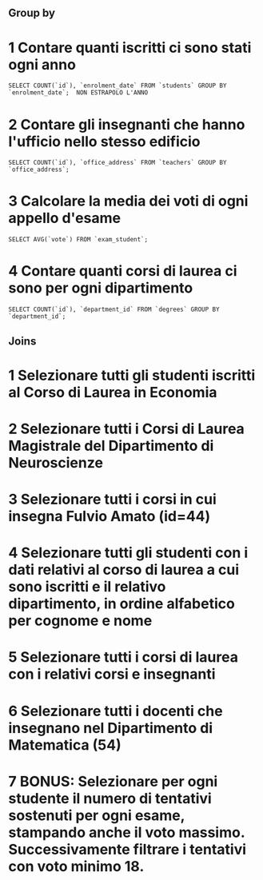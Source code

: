 ## Group by

# 1 Contare quanti iscritti ci sono stati ogni anno

    SELECT COUNT(`id`), `enrolment_date` FROM `students` GROUP BY `enrolment_date`;  NON ESTRAPOLO L'ANNO

# 2 Contare gli insegnanti che hanno l'ufficio nello stesso edificio

    SELECT COUNT(`id`), `office_address` FROM `teachers` GROUP BY `office_address`;

# 3 Calcolare la media dei voti di ogni appello d'esame

    SELECT AVG(`vote`) FROM `exam_student`;

# 4 Contare quanti corsi di laurea ci sono per ogni dipartimento

    SELECT COUNT(`id`), `department_id` FROM `degrees` GROUP BY `department_id`;

## Joins

# 1 Selezionare tutti gli studenti iscritti al Corso di Laurea in Economia

# 2 Selezionare tutti i Corsi di Laurea Magistrale del Dipartimento di Neuroscienze

# 3 Selezionare tutti i corsi in cui insegna Fulvio Amato (id=44)

# 4 Selezionare tutti gli studenti con i dati relativi al corso di laurea a cui sono iscritti e il relativo dipartimento, in ordine alfabetico per cognome e nome

# 5 Selezionare tutti i corsi di laurea con i relativi corsi e insegnanti

# 6 Selezionare tutti i docenti che insegnano nel Dipartimento di Matematica (54)

# 7 BONUS: Selezionare per ogni studente il numero di tentativi sostenuti per ogni esame, stampando anche il voto massimo. Successivamente filtrare i tentativi con voto minimo 18.